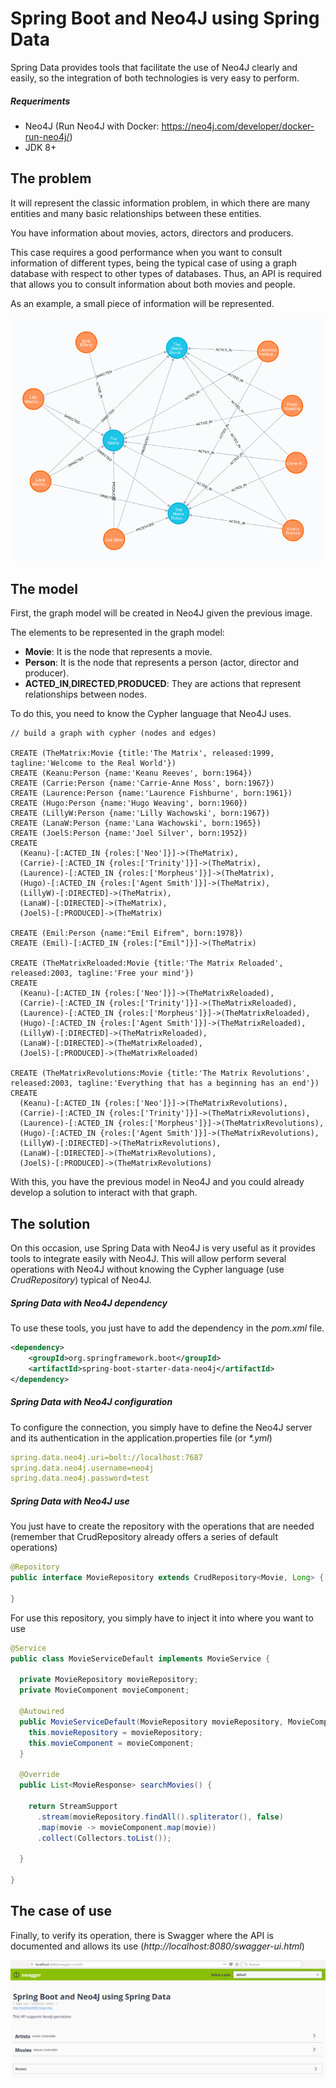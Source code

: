 # Spring Boot and Neo4J using Spring Data

Spring Data provides tools that facilitate the use of Neo4J clearly and easily, so the integration of both technologies is very easy to perform.

##### Requeriments

- Neo4J (Run Neo4J with Docker: https://neo4j.com/developer/docker-run-neo4j/)
- JDK 8+


## The problem

It will represent the classic information problem, in which there are many entities and many basic relationships between these entities.

You have information about movies, actors, directors and producers. 

This case requires a good performance when you want to consult information of different types, being the typical case of using a graph database with respect to other types of databases. Thus, an API is required that allows you to consult information about both movies and people.

As an example, a small piece of information will be represented.

![GRAPH](src/main/resources/static/graph.png)


## The model

First, the graph model will be created in Neo4J given the previous image.

The elements to be represented in the graph model:

- **Movie**: It is the node that represents a movie.
- **Person**: It is the node that represents a person (actor, director and producer).
- **ACTED_IN**,**DIRECTED**,**PRODUCED**: They are actions that represent relationships between nodes.


To do this, you need to know the Cypher language that Neo4J uses.

```
// build a graph with cypher (nodes and edges)

CREATE (TheMatrix:Movie {title:'The Matrix', released:1999, tagline:'Welcome to the Real World'})
CREATE (Keanu:Person {name:'Keanu Reeves', born:1964})
CREATE (Carrie:Person {name:'Carrie-Anne Moss', born:1967})
CREATE (Laurence:Person {name:'Laurence Fishburne', born:1961})
CREATE (Hugo:Person {name:'Hugo Weaving', born:1960})
CREATE (LillyW:Person {name:'Lilly Wachowski', born:1967})
CREATE (LanaW:Person {name:'Lana Wachowski', born:1965})
CREATE (JoelS:Person {name:'Joel Silver', born:1952})
CREATE
  (Keanu)-[:ACTED_IN {roles:['Neo']}]->(TheMatrix),
  (Carrie)-[:ACTED_IN {roles:['Trinity']}]->(TheMatrix),
  (Laurence)-[:ACTED_IN {roles:['Morpheus']}]->(TheMatrix),
  (Hugo)-[:ACTED_IN {roles:['Agent Smith']}]->(TheMatrix),
  (LillyW)-[:DIRECTED]->(TheMatrix),
  (LanaW)-[:DIRECTED]->(TheMatrix),
  (JoelS)-[:PRODUCED]->(TheMatrix)

CREATE (Emil:Person {name:"Emil Eifrem", born:1978})
CREATE (Emil)-[:ACTED_IN {roles:["Emil"]}]->(TheMatrix)

CREATE (TheMatrixReloaded:Movie {title:'The Matrix Reloaded', released:2003, tagline:'Free your mind'})
CREATE
  (Keanu)-[:ACTED_IN {roles:['Neo']}]->(TheMatrixReloaded),
  (Carrie)-[:ACTED_IN {roles:['Trinity']}]->(TheMatrixReloaded),
  (Laurence)-[:ACTED_IN {roles:['Morpheus']}]->(TheMatrixReloaded),
  (Hugo)-[:ACTED_IN {roles:['Agent Smith']}]->(TheMatrixReloaded),
  (LillyW)-[:DIRECTED]->(TheMatrixReloaded),
  (LanaW)-[:DIRECTED]->(TheMatrixReloaded),
  (JoelS)-[:PRODUCED]->(TheMatrixReloaded)

CREATE (TheMatrixRevolutions:Movie {title:'The Matrix Revolutions', released:2003, tagline:'Everything that has a beginning has an end'})
CREATE
  (Keanu)-[:ACTED_IN {roles:['Neo']}]->(TheMatrixRevolutions),
  (Carrie)-[:ACTED_IN {roles:['Trinity']}]->(TheMatrixRevolutions),
  (Laurence)-[:ACTED_IN {roles:['Morpheus']}]->(TheMatrixRevolutions),
  (Hugo)-[:ACTED_IN {roles:['Agent Smith']}]->(TheMatrixRevolutions),
  (LillyW)-[:DIRECTED]->(TheMatrixRevolutions),
  (LanaW)-[:DIRECTED]->(TheMatrixRevolutions),
  (JoelS)-[:PRODUCED]->(TheMatrixRevolutions)
```

With this, you have the previous model in Neo4J and you could already develop a solution to interact with that graph.


## The solution

On this occasion, use Spring Data with Neo4J is very useful as it provides tools to integrate easily with Neo4J. This will allow perform several operations with Neo4J without knowing the Cypher language (use _CrudRepository_) typical of Neo4J.

##### Spring Data with Neo4J dependency

To use these tools, you just have to add the dependency in the _pom.xml_ file.

```xml
<dependency>
    <groupId>org.springframework.boot</groupId>
	<artifactId>spring-boot-starter-data-neo4j</artifactId>
</dependency>
```

##### Spring Data with Neo4J configuration

To configure the connection, you simply have to define the Neo4J server and its authentication in the application.properties file (or _*.yml_)

```yaml
spring.data.neo4j.uri=bolt://localhost:7687
spring.data.neo4j.username=neo4j
spring.data.neo4j.password=test
```

##### Spring Data with Neo4J use

You just have to create the repository with the operations that are needed (remember that CrudRepository already offers a series of default operations)

```java
@Repository
public interface MovieRepository extends CrudRepository<Movie, Long> {

}
```

For use this repository, you simply have to inject it into where you want to use

```java
@Service
public class MovieServiceDefault implements MovieService {
  
  private MovieRepository movieRepository;
  private MovieComponent movieComponent;
  
  @Autowired
  public MovieServiceDefault(MovieRepository movieRepository, MovieComponent movieComponent) {
    this.movieRepository = movieRepository;
    this.movieComponent = movieComponent;
  }
  
  @Override
  public List<MovieResponse> searchMovies() {
    
    return StreamSupport
      .stream(movieRepository.findAll().spliterator(), false)
      .map(movie -> movieComponent.map(movie))
      .collect(Collectors.toList());
    
  }
  
}
```

## The case of use

Finally, to verify its operation, there is Swagger where the API is documented and allows its use (_http://localhost:8080/swagger-ui.html_)

![SWAGGER](src/main/resources/static/swagger.png)
